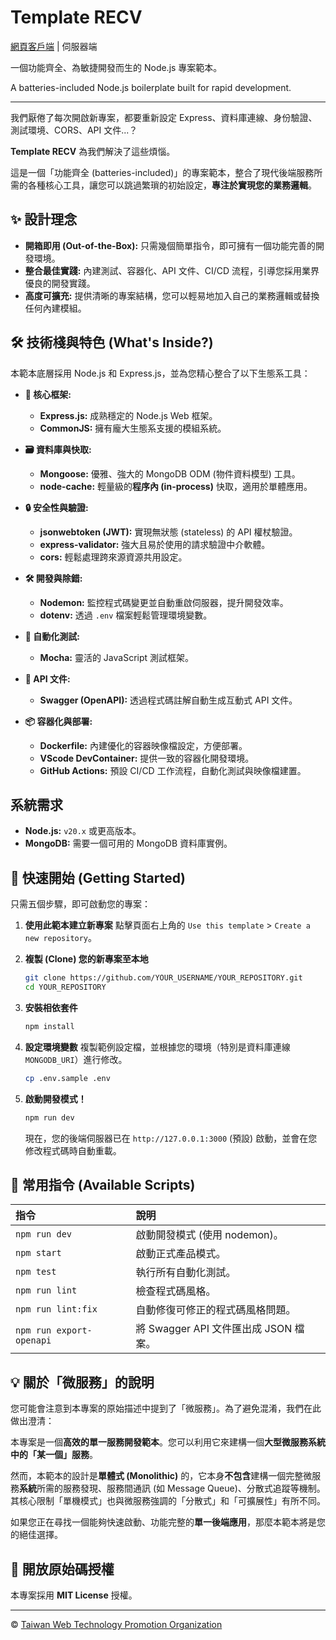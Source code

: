 # Template RECV

[網頁客戶端](https://github.com/web-tech-tw/template.inte) | 伺服器端

一個功能齊全、為敏捷開發而生的 Node.js 專案範本。

A batteries-included Node.js boilerplate built for rapid development.

---

我們厭倦了每次開啟新專案，都要重新設定 Express、資料庫連線、身份驗證、測試環境、CORS、API 文件...？

**Template RECV** 為我們解決了這些煩惱。

這是一個「功能齊全 (batteries-included)」的專案範本，整合了現代後端服務所需的各種核心工具，讓您可以跳過繁瑣的初始設定，**專注於實現您的業務邏輯**。

## ✨ 設計理念

* **開箱即用 (Out-of-the-Box):** 只需幾個簡單指令，即可擁有一個功能完善的開發環境。
* **整合最佳實踐:** 內建測試、容器化、API 文件、CI/CD 流程，引導您採用業界優良的開發實踐。
* **高度可擴充:** 提供清晰的專案結構，您可以輕易地加入自己的業務邏輯或替換任何內建模組。

## 🛠️ 技術棧與特色 (What's Inside?)

本範本底層採用 Node.js 和 Express.js，並為您精心整合了以下生態系工具：

* **🚀 核心框架:**
    * **Express.js:** 成熟穩定的 Node.js Web 框架。
    * **CommonJS:** 擁有龐大生態系支援的模組系統。

* **🗃️ 資料庫與快取:**
    * **Mongoose:** 優雅、強大的 MongoDB ODM (物件資料模型) 工具。
    * **node-cache:** 輕量級的**程序內 (in-process)** 快取，適用於單體應用。

* **🔒 安全性與驗證:**
    * **jsonwebtoken (JWT):** 實現無狀態 (stateless) 的 API 權杖驗證。
    * **express-validator:** 強大且易於使用的請求驗證中介軟體。
    * **cors:** 輕鬆處理跨來源資源共用設定。

* **🛠️ 開發與除錯:**
    * **Nodemon:** 監控程式碼變更並自動重啟伺服器，提升開發效率。
    * **dotenv:** 透過 `.env` 檔案輕鬆管理環境變數。

* **🧪 自動化測試:**
    * **Mocha:** 靈活的 JavaScript 測試框架。

* **📄 API 文件:**
    * **Swagger (OpenAPI):** 透過程式碼註解自動生成互動式 API 文件。

* **📦 容器化與部署:**
    * **Dockerfile:** 內建優化的容器映像檔設定，方便部署。
    * **VScode DevContainer:** 提供一致的容器化開發環境。
    * **GitHub Actions:** 預設 CI/CD 工作流程，自動化測試與映像檔建置。

## 系統需求

* **Node.js:** `v20.x` 或更高版本。
* **MongoDB:** 需要一個可用的 MongoDB 資料庫實例。

## 🚀 快速開始 (Getting Started)

只需五個步驟，即可啟動您的專案：

1.  **使用此範本建立新專案**
    點擊頁面右上角的 `Use this template` > `Create a new repository`。

2.  **複製 (Clone) 您的新專案至本地**
    ```sh
    git clone https://github.com/YOUR_USERNAME/YOUR_REPOSITORY.git
    cd YOUR_REPOSITORY
    ```

3.  **安裝相依套件**
    ```sh
    npm install
    ```

4.  **設定環境變數**
    複製範例設定檔，並根據您的環境（特別是資料庫連線 `MONGODB_URI`）進行修改。
    ```sh
    cp .env.sample .env
    ```

5.  **啟動開發模式！**
    ```sh
    npm run dev
    ```
    現在，您的後端伺服器已在 `http://127.0.0.1:3000` (預設) 啟動，並會在您修改程式碼時自動重載。

## 📜 常用指令 (Available Scripts)

| 指令 | 說明 |
| :--- | :--- |
| `npm run dev` | 啟動開發模式 (使用 nodemon)。 |
| `npm start` | 啟動正式產品模式。 |
| `npm test` | 執行所有自動化測試。 |
| `npm run lint` | 檢查程式碼風格。 |
| `npm run lint:fix` | 自動修復可修正的程式碼風格問題。 |
| `npm run export-openapi` | 將 Swagger API 文件匯出成 JSON 檔案。 |

## 💡 關於「微服務」的說明

您可能會注意到本專案的原始描述中提到了「微服務」。為了避免混淆，我們在此做出澄清：

本專案是一個**高效的單一服務開發範本**。您可以利用它來建構一個**大型微服務系統中的「某一個」服務**。

然而，本範本的設計是**單體式 (Monolithic)** 的，它本身**不包含**建構一個完整微服務**系統**所需的服務發現、服務間通訊 (如 Message Queue)、分散式追蹤等機制。其核心限制「單機模式」也與微服務強調的「分散式」和「可擴展性」有所不同。

如果您正在尋找一個能夠快速啟動、功能完整的**單一後端應用**，那麼本範本將是您的絕佳選擇。

## 📄 開放原始碼授權

本專案採用 **MIT License** 授權。

---

&copy; [Taiwan Web Technology Promotion Organization](https://web-tech.tw)
